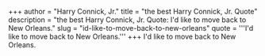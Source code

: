 +++
author = "Harry Connick, Jr."
title = "the best Harry Connick, Jr. Quote"
description = "the best Harry Connick, Jr. Quote: I'd like to move back to New Orleans."
slug = "id-like-to-move-back-to-new-orleans"
quote = '''I'd like to move back to New Orleans.'''
+++
I'd like to move back to New Orleans.
